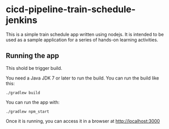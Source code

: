 # cicd-pipeline-train-schedule-jenkins

This is a simple train schedule app written using nodejs. It is intended to be used as a sample application for a series of hands-on learning activities.

## Running the app
This shold be trigger build.

You need a Java JDK 7 or later to run the build. You can run the build like this:

    ./gradlew build

You can run the app with:

    ./gradlew npm_start

Once it is running, you can access it in a browser at [http://localhost:3000](http://localhost:3000)
